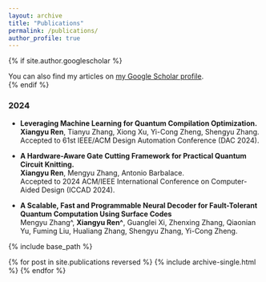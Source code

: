 ```yaml
---
layout: archive
title: "Publications"
permalink: /publications/
author_profile: true
---
```


{% if site.author.googlescholar %}
  <div class="wordwrap">You can also find my articles on <a href="{{https://scholar.google.com/citations?hl=en&user=E_lDZdQAAAAJ}}">my Google Scholar profile</a>.</div>
{% endif %}

### 2024

* __Leveraging Machine Learning for Quantum Compilation Optimization.__ <br>
__Xiangyu Ren__, Tianyu Zhang, Xiong Xu, Yi-Cong Zheng, Shengyu Zhang. <br>
Accepted to 61st IEEE/ACM Design Automation Conference (DAC 2024).

* __A Hardware-Aware Gate Cutting Framework for Practical Quantum Circuit Knitting.__ <br>
__Xiangyu Ren__, Mengyu Zhang, Antonio Barbalace. <br>
Accepted to 2024 ACM/IEEE International Conference on Computer-Aided Design (ICCAD 2024).

* __A Scalable, Fast and Programmable Neural Decoder for Fault-Tolerant Quantum Computation Using Surface Codes__ <br>
Mengyu Zhang^, __Xiangyu Ren^__, Guanglei Xi, Zhenxing Zhang, Qiaonian Yu, Fuming Liu, Hualiang Zhang, Shengyu Zhang, Yi-Cong Zheng. <br>


{% include base_path %}

{% for post in site.publications reversed %}
  {% include archive-single.html %}
{% endfor %}
